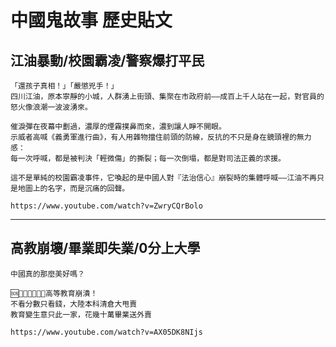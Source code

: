 # 中國鬼故事 歷史貼文

## 江油暴動/校園霸凌/警察爆打平民

```
「還孩子真相！」「嚴懲兇手！」
四川江油，原本寧靜的小城，人群湧上街頭、集聚在市政府前——成百上千人站在一起，對官員的怒火像浪潮一波波湧來。

催淚彈在夜幕中劃過，濃厚的煙霧撲鼻而來，濃到讓人睜不開眼。
示威者高喊《義勇軍進行曲》，有人用雜物擋住前頭的防線，反抗的不只是身在鏡頭裡的無力感：
每一次呼喊，都是被判決「輕微傷」的撕裂；每一次倒塌，都是對司法正義的求援。

這不是單純的校園霸凌事件，它喚起的是中國人對『法治信心』崩裂時的集體呼喊——江油不再只是地圖上的名字，而是沉痛的回聲。

https://www.youtube.com/watch?v=ZwryCQrBolo
```

---

## 高教崩壞/畢業即失業/0分上大學

```
中國真的那麼美好嗎？

🆘👨🏻‍🎓👩🏻‍🎓高等教育崩潰！
不看分數只看錢，大陸本科清倉大甩賣
教育變生意只此一家，花幾十萬畢業送外賣

https://www.youtube.com/watch?v=AX05DK8NIjs
```